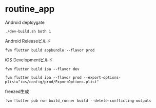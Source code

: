 # routine_app

Android deploygate

```shell
./dev-build.sh both 1
```

Android Releaseビルド
``` shell
fvm flutter build appbundle --flavor prod
```

iOS Developmentビルド

``` shell
fvm flutter build ipa --flavor dev
```
``` shell
fvm flutter build ipa --flavor prod --export-options-plist="ios/config/prod/ExportOptions.plist"
```

freezed生成

``` shell
fvm flutter pub run build_runner build --delete-conflicting-outputs
```